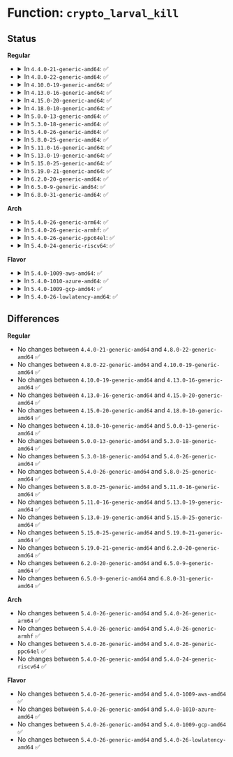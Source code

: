 # Function: <code>crypto_larval_kill</code>

## Status
<b>Regular</b>
<ul>
<li>
<details>
<summary>In <code>4.4.0-21-generic-amd64</code>: ✅</summary>

```c
void crypto_larval_kill(struct crypto_alg * alg)
```

```json
{
  "name": "crypto_larval_kill",
  "collision_type": "Unique Global",
  "inline_type": "No",
  "funcs": [
    {
      "addr": 18446744071582630992,
      "name": "crypto_larval_kill",
      "external": true,
      "loc": "crypto/api.c:158",
      "file": "crypto/api.c",
      "inline": "seen, unknown",
      "caller_inline": [],
      "caller_func": [
        "crypto/api.c:crypto_alg_mod_lookup",
        "crypto/algapi.c:crypto_wait_for_test",
        "crypto/ablkcipher.c:crypto_givcipher_default"
      ]
    }
  ],
  "symbols": [
    {
      "addr": 18446744071582630992,
      "name": "crypto_larval_kill",
      "section": ".text",
      "bind": "STB_GLOBAL",
      "size": 119
    }
  ]
}
```
</details>
</li>
<li>
<details>
<summary>In <code>4.8.0-22-generic-amd64</code>: ✅</summary>

```c
void crypto_larval_kill(struct crypto_alg * alg)
```

```json
{
  "name": "crypto_larval_kill",
  "collision_type": "Unique Global",
  "inline_type": "No",
  "funcs": [
    {
      "addr": 18446744071582880576,
      "name": "crypto_larval_kill",
      "external": true,
      "loc": "crypto/api.c:158",
      "file": "crypto/api.c",
      "inline": "seen, unknown",
      "caller_inline": [],
      "caller_func": [
        "crypto/api.c:crypto_alg_mod_lookup",
        "crypto/algapi.c:crypto_wait_for_test"
      ]
    }
  ],
  "symbols": [
    {
      "addr": 18446744071582880576,
      "name": "crypto_larval_kill",
      "section": ".text",
      "bind": "STB_GLOBAL",
      "size": 116
    }
  ]
}
```
</details>
</li>
<li>
<details>
<summary>In <code>4.10.0-19-generic-amd64</code>: ✅</summary>

```c
void crypto_larval_kill(struct crypto_alg * alg)
```

```json
{
  "name": "crypto_larval_kill",
  "collision_type": "Unique Global",
  "inline_type": "No",
  "funcs": [
    {
      "addr": 18446744071582977104,
      "name": "crypto_larval_kill",
      "external": true,
      "loc": "crypto/api.c:158",
      "file": "crypto/api.c",
      "inline": "seen, unknown",
      "caller_inline": [],
      "caller_func": [
        "crypto/api.c:crypto_alg_mod_lookup",
        "crypto/algapi.c:crypto_wait_for_test"
      ]
    }
  ],
  "symbols": [
    {
      "addr": 18446744071582977104,
      "name": "crypto_larval_kill",
      "section": ".text",
      "bind": "STB_GLOBAL",
      "size": 116
    }
  ]
}
```
</details>
</li>
<li>
<details>
<summary>In <code>4.13.0-16-generic-amd64</code>: ✅</summary>

```c
void crypto_larval_kill(struct crypto_alg * alg)
```

```json
{
  "name": "crypto_larval_kill",
  "collision_type": "Unique Global",
  "inline_type": "No",
  "funcs": [
    {
      "addr": 18446744071583026912,
      "name": "crypto_larval_kill",
      "external": true,
      "loc": "crypto/api.c:158",
      "file": "crypto/api.c",
      "inline": "seen, unknown",
      "caller_inline": [],
      "caller_func": [
        "crypto/api.c:crypto_alg_mod_lookup",
        "crypto/algapi.c:crypto_wait_for_test"
      ]
    }
  ],
  "symbols": [
    {
      "addr": 18446744071583026912,
      "name": "crypto_larval_kill",
      "section": ".text",
      "bind": "STB_GLOBAL",
      "size": 112
    }
  ]
}
```
</details>
</li>
<li>
<details>
<summary>In <code>4.15.0-20-generic-amd64</code>: ✅</summary>

```c
void crypto_larval_kill(struct crypto_alg * alg)
```

```json
{
  "name": "crypto_larval_kill",
  "collision_type": "Unique Global",
  "inline_type": "No",
  "funcs": [
    {
      "addr": 18446744071583192128,
      "name": "crypto_larval_kill",
      "external": true,
      "loc": "crypto/api.c:159",
      "file": "crypto/api.c",
      "inline": "seen, unknown",
      "caller_inline": [],
      "caller_func": [
        "crypto/api.c:crypto_alg_mod_lookup",
        "crypto/algapi.c:crypto_wait_for_test"
      ]
    }
  ],
  "symbols": [
    {
      "addr": 18446744071583192128,
      "name": "crypto_larval_kill",
      "section": ".text",
      "bind": "STB_GLOBAL",
      "size": 115
    }
  ]
}
```
</details>
</li>
<li>
<details>
<summary>In <code>4.18.0-10-generic-amd64</code>: ✅</summary>

```c
void crypto_larval_kill(struct crypto_alg * alg)
```

```json
{
  "name": "crypto_larval_kill",
  "collision_type": "Unique Global",
  "inline_type": "No",
  "funcs": [
    {
      "addr": 18446744071583400576,
      "name": "crypto_larval_kill",
      "external": true,
      "loc": "crypto/api.c:159",
      "file": "crypto/api.c",
      "inline": "seen, unknown",
      "caller_inline": [],
      "caller_func": [
        "crypto/api.c:crypto_alg_mod_lookup",
        "crypto/algapi.c:crypto_wait_for_test"
      ]
    }
  ],
  "symbols": [
    {
      "addr": 18446744071583400576,
      "name": "crypto_larval_kill",
      "section": ".text",
      "bind": "STB_GLOBAL",
      "size": 121
    }
  ]
}
```
</details>
</li>
<li>
<details>
<summary>In <code>5.0.0-13-generic-amd64</code>: ✅</summary>

```c
void crypto_larval_kill(struct crypto_alg * alg)
```

```json
{
  "name": "crypto_larval_kill",
  "collision_type": "Unique Global",
  "inline_type": "No",
  "funcs": [
    {
      "addr": 18446744071583520448,
      "name": "crypto_larval_kill",
      "external": true,
      "loc": "crypto/api.c:159",
      "file": "crypto/api.c",
      "inline": "seen, unknown",
      "caller_inline": [],
      "caller_func": [
        "crypto/api.c:crypto_alg_mod_lookup",
        "crypto/algapi.c:crypto_wait_for_test"
      ]
    }
  ],
  "symbols": [
    {
      "addr": 18446744071583520448,
      "name": "crypto_larval_kill",
      "section": ".text",
      "bind": "STB_GLOBAL",
      "size": 121
    }
  ]
}
```
</details>
</li>
<li>
<details>
<summary>In <code>5.3.0-18-generic-amd64</code>: ✅</summary>

```c
void crypto_larval_kill(struct crypto_alg * alg)
```

```json
{
  "name": "crypto_larval_kill",
  "collision_type": "Unique Global",
  "inline_type": "No",
  "funcs": [
    {
      "addr": 18446744071583708144,
      "name": "crypto_larval_kill",
      "external": true,
      "loc": "crypto/api.c:154",
      "file": "crypto/api.c",
      "inline": "seen, unknown",
      "caller_inline": [],
      "caller_func": [
        "crypto/api.c:crypto_alg_mod_lookup",
        "crypto/algapi.c:crypto_wait_for_test"
      ]
    }
  ],
  "symbols": [
    {
      "addr": 18446744071583708144,
      "name": "crypto_larval_kill",
      "section": ".text",
      "bind": "STB_GLOBAL",
      "size": 133
    }
  ]
}
```
</details>
</li>
<li>
<details>
<summary>In <code>5.4.0-26-generic-amd64</code>: ✅</summary>

```c
void crypto_larval_kill(struct crypto_alg * alg)
```

```json
{
  "name": "crypto_larval_kill",
  "collision_type": "Unique Global",
  "inline_type": "No",
  "funcs": [
    {
      "addr": 18446744071583817728,
      "name": "crypto_larval_kill",
      "external": true,
      "loc": "crypto/api.c:154",
      "file": "crypto/api.c",
      "inline": "seen, unknown",
      "caller_inline": [],
      "caller_func": [
        "crypto/api.c:crypto_alg_mod_lookup",
        "crypto/algapi.c:crypto_wait_for_test"
      ]
    }
  ],
  "symbols": [
    {
      "addr": 18446744071583817728,
      "name": "crypto_larval_kill",
      "section": ".text",
      "bind": "STB_GLOBAL",
      "size": 133
    }
  ]
}
```
</details>
</li>
<li>
<details>
<summary>In <code>5.8.0-25-generic-amd64</code>: ✅</summary>

```c
void crypto_larval_kill(struct crypto_alg * alg)
```

```json
{
  "name": "crypto_larval_kill",
  "collision_type": "Unique Global",
  "inline_type": "No",
  "funcs": [
    {
      "addr": 18446744071584212736,
      "name": "crypto_larval_kill",
      "external": true,
      "loc": "crypto/api.c:154",
      "file": "crypto/api.c",
      "inline": "seen, unknown",
      "caller_inline": [],
      "caller_func": [
        "crypto/api.c:crypto_alg_mod_lookup",
        "crypto/algapi.c:crypto_wait_for_test"
      ]
    }
  ],
  "symbols": [
    {
      "addr": 18446744071584212736,
      "name": "crypto_larval_kill",
      "section": ".text",
      "bind": "STB_GLOBAL",
      "size": 165
    }
  ]
}
```
</details>
</li>
<li>
<details>
<summary>In <code>5.11.0-16-generic-amd64</code>: ✅</summary>

```c
void crypto_larval_kill(struct crypto_alg * alg)
```

```json
{
  "name": "crypto_larval_kill",
  "collision_type": "Unique Global",
  "inline_type": "No",
  "funcs": [
    {
      "addr": 18446744071584330896,
      "name": "crypto_larval_kill",
      "external": true,
      "loc": "crypto/api.c:154",
      "file": "crypto/api.c",
      "inline": "seen, unknown",
      "caller_inline": [],
      "caller_func": [
        "crypto/api.c:crypto_alg_mod_lookup",
        "crypto/algapi.c:crypto_wait_for_test"
      ]
    }
  ],
  "symbols": [
    {
      "addr": 18446744071584330896,
      "name": "crypto_larval_kill",
      "section": ".text",
      "bind": "STB_GLOBAL",
      "size": 165
    }
  ]
}
```
</details>
</li>
<li>
<details>
<summary>In <code>5.13.0-19-generic-amd64</code>: ✅</summary>

```c
void crypto_larval_kill(struct crypto_alg * alg)
```

```json
{
  "name": "crypto_larval_kill",
  "collision_type": "Unique Global",
  "inline_type": "No",
  "funcs": [
    {
      "addr": 18446744071584365440,
      "name": "crypto_larval_kill",
      "external": true,
      "loc": "crypto/api.c:154",
      "file": "crypto/api.c",
      "inline": "seen, unknown",
      "caller_inline": [],
      "caller_func": [
        "crypto/api.c:crypto_alg_mod_lookup",
        "crypto/algapi.c:crypto_wait_for_test"
      ]
    }
  ],
  "symbols": [
    {
      "addr": 18446744071584365440,
      "name": "crypto_larval_kill",
      "section": ".text",
      "bind": "STB_GLOBAL",
      "size": 165
    }
  ]
}
```
</details>
</li>
<li>
<details>
<summary>In <code>5.15.0-25-generic-amd64</code>: ✅</summary>

```c
void crypto_larval_kill(struct crypto_alg * alg)
```

```json
{
  "name": "crypto_larval_kill",
  "collision_type": "Unique Global",
  "inline_type": "No",
  "funcs": [
    {
      "addr": 18446744071584760608,
      "name": "crypto_larval_kill",
      "external": true,
      "loc": "crypto/api.c:154",
      "file": "crypto/api.c",
      "inline": "seen, unknown",
      "caller_inline": [],
      "caller_func": [
        "crypto/api.c:crypto_alg_mod_lookup",
        "crypto/algapi.c:crypto_wait_for_test"
      ]
    }
  ],
  "symbols": [
    {
      "addr": 18446744071584760608,
      "name": "crypto_larval_kill",
      "section": ".text",
      "bind": "STB_GLOBAL",
      "size": 165
    }
  ]
}
```
</details>
</li>
<li>
<details>
<summary>In <code>5.19.0-21-generic-amd64</code>: ✅</summary>

```c
void crypto_larval_kill(struct crypto_alg * alg)
```

```json
{
  "name": "crypto_larval_kill",
  "collision_type": "Unique Global",
  "inline_type": "No",
  "funcs": [
    {
      "addr": 18446744071585443040,
      "name": "crypto_larval_kill",
      "external": true,
      "loc": "crypto/api.c:153",
      "file": "crypto/api.c",
      "inline": "seen, unknown",
      "caller_inline": [],
      "caller_func": [
        "crypto/api.c:crypto_alg_mod_lookup",
        "crypto/api.c:crypto_wait_for_test",
        "crypto/api.c:crypto_wait_for_test"
      ]
    }
  ],
  "symbols": [
    {
      "addr": 18446744071585443040,
      "name": "crypto_larval_kill",
      "section": ".text",
      "bind": "STB_GLOBAL",
      "size": 191
    }
  ]
}
```
</details>
</li>
<li>
<details>
<summary>In <code>6.2.0-20-generic-amd64</code>: ✅</summary>

```c
void crypto_larval_kill(struct crypto_alg * alg)
```

```json
{
  "name": "crypto_larval_kill",
  "collision_type": "Unique Global",
  "inline_type": "No",
  "funcs": [
    {
      "addr": 18446744071586201248,
      "name": "crypto_larval_kill",
      "external": true,
      "loc": "crypto/api.c:155",
      "file": "crypto/api.c",
      "inline": "seen, unknown",
      "caller_inline": [],
      "caller_func": [
        "crypto/api.c:crypto_alg_mod_lookup",
        "crypto/api.c:crypto_wait_for_test",
        "crypto/api.c:crypto_wait_for_test"
      ]
    }
  ],
  "symbols": [
    {
      "addr": 18446744071586201248,
      "name": "crypto_larval_kill",
      "section": ".text",
      "bind": "STB_GLOBAL",
      "size": 191
    }
  ]
}
```
</details>
</li>
<li>
<details>
<summary>In <code>6.5.0-9-generic-amd64</code>: ✅</summary>

```c
void crypto_larval_kill(struct crypto_alg * alg)
```

```json
{
  "name": "crypto_larval_kill",
  "collision_type": "Unique Global",
  "inline_type": "No",
  "funcs": [
    {
      "addr": 18446744071586439808,
      "name": "crypto_larval_kill",
      "external": true,
      "loc": "crypto/api.c:155",
      "file": "crypto/api.c",
      "inline": "seen, unknown",
      "caller_inline": [],
      "caller_func": [
        "crypto/api.c:crypto_alg_mod_lookup",
        "crypto/api.c:crypto_wait_for_test",
        "crypto/api.c:crypto_wait_for_test"
      ]
    }
  ],
  "symbols": [
    {
      "addr": 18446744071586439808,
      "name": "crypto_larval_kill",
      "section": ".text",
      "bind": "STB_GLOBAL",
      "size": 191
    }
  ]
}
```
</details>
</li>
<li>
<details>
<summary>In <code>6.8.0-31-generic-amd64</code>: ✅</summary>

```c
void crypto_larval_kill(struct crypto_alg * alg)
```

```json
{
  "name": "crypto_larval_kill",
  "collision_type": "Unique Global",
  "inline_type": "No",
  "funcs": [
    {
      "addr": 18446744071586705664,
      "name": "crypto_larval_kill",
      "external": true,
      "loc": "crypto/api.c:155",
      "file": "crypto/api.c",
      "inline": "seen, unknown",
      "caller_inline": [],
      "caller_func": [
        "crypto/api.c:crypto_alg_mod_lookup",
        "crypto/api.c:crypto_wait_for_test",
        "crypto/api.c:crypto_wait_for_test"
      ]
    }
  ],
  "symbols": [
    {
      "addr": 18446744071586705664,
      "name": "crypto_larval_kill",
      "section": ".text",
      "bind": "STB_GLOBAL",
      "size": 191
    }
  ]
}
```
</details>
</li>
</ul>
<b>Arch</b>
<ul>
<li>
<details>
<summary>In <code>5.4.0-26-generic-arm64</code>: ✅</summary>

```c
void crypto_larval_kill(struct crypto_alg * alg)
```

```json
{
  "name": "crypto_larval_kill",
  "collision_type": "Unique Global",
  "inline_type": "No",
  "funcs": [
    {
      "addr": 18446603336495624072,
      "name": "crypto_larval_kill",
      "external": true,
      "loc": "crypto/api.c:154",
      "file": "crypto/api.c",
      "inline": "seen, unknown",
      "caller_inline": [],
      "caller_func": [
        "crypto/api.c:crypto_alg_mod_lookup",
        "crypto/algapi.c:crypto_wait_for_test"
      ]
    }
  ],
  "symbols": [
    {
      "addr": 18446603336495624072,
      "name": "crypto_larval_kill",
      "section": ".text",
      "bind": "STB_GLOBAL",
      "size": 136
    }
  ]
}
```
</details>
</li>
<li>
<details>
<summary>In <code>5.4.0-26-generic-armhf</code>: ✅</summary>

```c
void crypto_larval_kill(struct crypto_alg * alg)
```

```json
{
  "name": "crypto_larval_kill",
  "collision_type": "Unique Global",
  "inline_type": "No",
  "funcs": [
    {
      "addr": 3228982932,
      "name": "crypto_larval_kill",
      "external": true,
      "loc": "crypto/api.c:154",
      "file": "crypto/api.c",
      "inline": "seen, unknown",
      "caller_inline": [],
      "caller_func": [
        "crypto/api.c:crypto_alg_mod_lookup",
        "crypto/algapi.c:crypto_wait_for_test"
      ]
    }
  ],
  "symbols": [
    {
      "addr": 3228982932,
      "name": "crypto_larval_kill",
      "section": ".text",
      "bind": "STB_GLOBAL",
      "size": 124
    }
  ]
}
```
</details>
</li>
<li>
<details>
<summary>In <code>5.4.0-26-generic-ppc64el</code>: ✅</summary>

```c
void crypto_larval_kill(struct crypto_alg * alg)
```

```json
{
  "name": "crypto_larval_kill",
  "collision_type": "Unique Global",
  "inline_type": "No",
  "funcs": [
    {
      "addr": 13835058055289747120,
      "name": "crypto_larval_kill",
      "external": true,
      "loc": "crypto/api.c:154",
      "file": "crypto/api.c",
      "inline": "seen, unknown",
      "caller_inline": [],
      "caller_func": [
        "crypto/api.c:crypto_alg_mod_lookup",
        "crypto/algapi.c:crypto_wait_for_test",
        "crypto/algapi.c:crypto_wait_for_test"
      ]
    }
  ],
  "symbols": [
    {
      "addr": 13835058055289747120,
      "name": "crypto_larval_kill",
      "section": ".text",
      "bind": "STB_GLOBAL",
      "size": 236
    }
  ]
}
```
</details>
</li>
<li>
<details>
<summary>In <code>5.4.0-24-generic-riscv64</code>: ✅</summary>

```c
void crypto_larval_kill(struct crypto_alg * alg)
```

```json
{
  "name": "crypto_larval_kill",
  "collision_type": "Unique Global",
  "inline_type": "No",
  "funcs": [
    {
      "addr": 18446743936274782312,
      "name": "crypto_larval_kill",
      "external": true,
      "loc": "crypto/api.c:154",
      "file": "crypto/api.c",
      "inline": "seen, unknown",
      "caller_inline": [],
      "caller_func": [
        "crypto/api.c:crypto_alg_mod_lookup",
        "crypto/algapi.c:crypto_wait_for_test"
      ]
    }
  ],
  "symbols": [
    {
      "addr": 18446743936274782312,
      "name": "crypto_larval_kill",
      "section": ".text",
      "bind": "STB_GLOBAL",
      "size": 134
    }
  ]
}
```
</details>
</li>
</ul>
<b>Flavor</b>
<ul>
<li>
<details>
<summary>In <code>5.4.0-1009-aws-amd64</code>: ✅</summary>

```c
void crypto_larval_kill(struct crypto_alg * alg)
```

```json
{
  "name": "crypto_larval_kill",
  "collision_type": "Unique Global",
  "inline_type": "No",
  "funcs": [
    {
      "addr": 18446744071583786464,
      "name": "crypto_larval_kill",
      "external": true,
      "loc": "crypto/api.c:154",
      "file": "crypto/api.c",
      "inline": "seen, unknown",
      "caller_inline": [],
      "caller_func": [
        "crypto/api.c:crypto_alg_mod_lookup",
        "crypto/algapi.c:crypto_wait_for_test"
      ]
    }
  ],
  "symbols": [
    {
      "addr": 18446744071583786464,
      "name": "crypto_larval_kill",
      "section": ".text",
      "bind": "STB_GLOBAL",
      "size": 133
    }
  ]
}
```
</details>
</li>
<li>
<details>
<summary>In <code>5.4.0-1010-azure-amd64</code>: ✅</summary>

```c
void crypto_larval_kill(struct crypto_alg * alg)
```

```json
{
  "name": "crypto_larval_kill",
  "collision_type": "Unique Global",
  "inline_type": "No",
  "funcs": [
    {
      "addr": 18446744071583723520,
      "name": "crypto_larval_kill",
      "external": true,
      "loc": "crypto/api.c:154",
      "file": "crypto/api.c",
      "inline": "seen, unknown",
      "caller_inline": [],
      "caller_func": [
        "crypto/api.c:crypto_alg_mod_lookup",
        "crypto/algapi.c:crypto_wait_for_test"
      ]
    }
  ],
  "symbols": [
    {
      "addr": 18446744071583723520,
      "name": "crypto_larval_kill",
      "section": ".text",
      "bind": "STB_GLOBAL",
      "size": 133
    }
  ]
}
```
</details>
</li>
<li>
<details>
<summary>In <code>5.4.0-1009-gcp-amd64</code>: ✅</summary>

```c
void crypto_larval_kill(struct crypto_alg * alg)
```

```json
{
  "name": "crypto_larval_kill",
  "collision_type": "Unique Global",
  "inline_type": "No",
  "funcs": [
    {
      "addr": 18446744071583770224,
      "name": "crypto_larval_kill",
      "external": true,
      "loc": "crypto/api.c:154",
      "file": "crypto/api.c",
      "inline": "seen, unknown",
      "caller_inline": [],
      "caller_func": [
        "crypto/api.c:crypto_alg_mod_lookup",
        "crypto/algapi.c:crypto_wait_for_test"
      ]
    }
  ],
  "symbols": [
    {
      "addr": 18446744071583770224,
      "name": "crypto_larval_kill",
      "section": ".text",
      "bind": "STB_GLOBAL",
      "size": 133
    }
  ]
}
```
</details>
</li>
<li>
<details>
<summary>In <code>5.4.0-26-lowlatency-amd64</code>: ✅</summary>

```c
void crypto_larval_kill(struct crypto_alg * alg)
```

```json
{
  "name": "crypto_larval_kill",
  "collision_type": "Unique Global",
  "inline_type": "No",
  "funcs": [
    {
      "addr": 18446744071583871216,
      "name": "crypto_larval_kill",
      "external": true,
      "loc": "crypto/api.c:154",
      "file": "crypto/api.c",
      "inline": "seen, unknown",
      "caller_inline": [],
      "caller_func": [
        "crypto/api.c:crypto_alg_mod_lookup",
        "crypto/algapi.c:crypto_wait_for_test"
      ]
    }
  ],
  "symbols": [
    {
      "addr": 18446744071583871216,
      "name": "crypto_larval_kill",
      "section": ".text",
      "bind": "STB_GLOBAL",
      "size": 133
    }
  ]
}
```
</details>
</li>
</ul>

## Differences
<b>Regular</b>
<ul>
<li>
No changes between <code>4.4.0-21-generic-amd64</code> and <code>4.8.0-22-generic-amd64</code> ✅
</li>
<li>
No changes between <code>4.8.0-22-generic-amd64</code> and <code>4.10.0-19-generic-amd64</code> ✅
</li>
<li>
No changes between <code>4.10.0-19-generic-amd64</code> and <code>4.13.0-16-generic-amd64</code> ✅
</li>
<li>
No changes between <code>4.13.0-16-generic-amd64</code> and <code>4.15.0-20-generic-amd64</code> ✅
</li>
<li>
No changes between <code>4.15.0-20-generic-amd64</code> and <code>4.18.0-10-generic-amd64</code> ✅
</li>
<li>
No changes between <code>4.18.0-10-generic-amd64</code> and <code>5.0.0-13-generic-amd64</code> ✅
</li>
<li>
No changes between <code>5.0.0-13-generic-amd64</code> and <code>5.3.0-18-generic-amd64</code> ✅
</li>
<li>
No changes between <code>5.3.0-18-generic-amd64</code> and <code>5.4.0-26-generic-amd64</code> ✅
</li>
<li>
No changes between <code>5.4.0-26-generic-amd64</code> and <code>5.8.0-25-generic-amd64</code> ✅
</li>
<li>
No changes between <code>5.8.0-25-generic-amd64</code> and <code>5.11.0-16-generic-amd64</code> ✅
</li>
<li>
No changes between <code>5.11.0-16-generic-amd64</code> and <code>5.13.0-19-generic-amd64</code> ✅
</li>
<li>
No changes between <code>5.13.0-19-generic-amd64</code> and <code>5.15.0-25-generic-amd64</code> ✅
</li>
<li>
No changes between <code>5.15.0-25-generic-amd64</code> and <code>5.19.0-21-generic-amd64</code> ✅
</li>
<li>
No changes between <code>5.19.0-21-generic-amd64</code> and <code>6.2.0-20-generic-amd64</code> ✅
</li>
<li>
No changes between <code>6.2.0-20-generic-amd64</code> and <code>6.5.0-9-generic-amd64</code> ✅
</li>
<li>
No changes between <code>6.5.0-9-generic-amd64</code> and <code>6.8.0-31-generic-amd64</code> ✅
</li>
</ul>
<b>Arch</b>
<ul>
<li>
No changes between <code>5.4.0-26-generic-amd64</code> and <code>5.4.0-26-generic-arm64</code> ✅
</li>
<li>
No changes between <code>5.4.0-26-generic-amd64</code> and <code>5.4.0-26-generic-armhf</code> ✅
</li>
<li>
No changes between <code>5.4.0-26-generic-amd64</code> and <code>5.4.0-26-generic-ppc64el</code> ✅
</li>
<li>
No changes between <code>5.4.0-26-generic-amd64</code> and <code>5.4.0-24-generic-riscv64</code> ✅
</li>
</ul>
<b>Flavor</b>
<ul>
<li>
No changes between <code>5.4.0-26-generic-amd64</code> and <code>5.4.0-1009-aws-amd64</code> ✅
</li>
<li>
No changes between <code>5.4.0-26-generic-amd64</code> and <code>5.4.0-1010-azure-amd64</code> ✅
</li>
<li>
No changes between <code>5.4.0-26-generic-amd64</code> and <code>5.4.0-1009-gcp-amd64</code> ✅
</li>
<li>
No changes between <code>5.4.0-26-generic-amd64</code> and <code>5.4.0-26-lowlatency-amd64</code> ✅
</li>
</ul>
